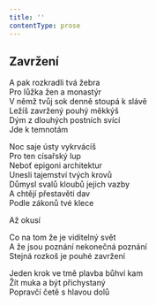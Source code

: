 ```yaml
---
title: ''
contentType: prose
---
```


## Zavržení

A pak rozkradli tvá žebra  
Pro lůžka žen a monastýr  
V němž tvůj sok denně stoupá k slávě  
Ležíš zavržený pouhý měkkýš  
Dým z dlouhých postních svící  
Jde k temnotám

Noc saje ústy vykrvácíš  
Pro ten císařský lup  
Neboť epigoni architektur  
Unesli tajemství tvých krovů  
Důmysl svalů kloubů jejich vazby  
A chtějí přestavěti dav  
Podle zákonů tvé klece

Až okusí

Co na tom že je viditelný svět  
A že jsou poznání nekonečná poznání  
Stejná rozkoš je pouhé zavržení

Jeden krok ve tmě plavba bůhví kam  
Žít muka a být přichystaný  
Popravčí četě s hlavou dolů
